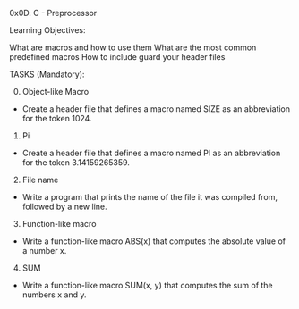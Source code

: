 0x0D. C - Preprocessor

Learning Objectives:

What are macros and how to use them
What are the most common predefined macros
How to include guard your header files

TASKS (Mandatory):

0. Object-like Macro

- Create a header file that defines a macro named SIZE as an abbreviation for the token 1024.

1. Pi

- Create a header file that defines a macro named PI as an abbreviation for the token 3.14159265359.

2. File name

- Write a program that prints the name of the file it was compiled from, followed by a new line.

3. Function-like macro

- Write a function-like macro ABS(x) that computes the absolute value of a number x.

4. SUM

- Write a function-like macro SUM(x, y) that computes the sum of the numbers x and y.

